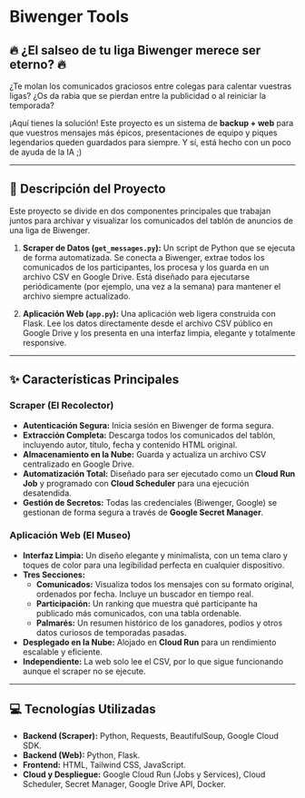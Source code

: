 # Biwenger Tools

## 🔥 ¿El salseo de tu liga Biwenger merece ser eterno? 🔥

¿Te molan los comunicados graciosos entre colegas para calentar vuestras ligas? ¿Os da rabia que se pierdan entre la publicidad o al reiniciar la temporada?

¡Aquí tienes la solución! Este proyecto es un sistema de **backup + web** para que vuestros mensajes más épicos, presentaciones de equipo y piques legendarios queden guardados para siempre. Y sí, está hecho con un poco de ayuda de la IA ;)

---

## 📜 Descripción del Proyecto

Este proyecto se divide en dos componentes principales que trabajan juntos para archivar y visualizar los comunicados del tablón de anuncios de una liga de Biwenger.

1.  **Scraper de Datos (`get_messages.py`):** Un script de Python que se ejecuta de forma automatizada. Se conecta a Biwenger, extrae todos los comunicados de los participantes, los procesa y los guarda en un archivo CSV en Google Drive. Está diseñado para ejecutarse periódicamente (por ejemplo, una vez a la semana) para mantener el archivo siempre actualizado.

2.  **Aplicación Web (`app.py`):** Una aplicación web ligera construida con Flask. Lee los datos directamente desde el archivo CSV público en Google Drive y los presenta en una interfaz limpia, elegante y totalmente responsive.

---

## ✨ Características Principales

### Scraper (El Recolector)

* **Autenticación Segura:** Inicia sesión en Biwenger de forma segura.
* **Extracción Completa:** Descarga todos los comunicados del tablón, incluyendo autor, título, fecha y contenido HTML original.
* **Almacenamiento en la Nube:** Guarda y actualiza un archivo CSV centralizado en Google Drive.
* **Automatización Total:** Diseñado para ser ejecutado como un **Cloud Run Job** y programado con **Cloud Scheduler** para una ejecución desatendida.
* **Gestión de Secretos:** Todas las credenciales (Biwenger, Google) se gestionan de forma segura a través de **Google Secret Manager**.

### Aplicación Web (El Museo)

* **Interfaz Limpia:** Un diseño elegante y minimalista, con un tema claro y toques de color para una legibilidad perfecta en cualquier dispositivo.
* **Tres Secciones:**
    * **Comunicados:** Visualiza todos los mensajes con su formato original, ordenados por fecha. Incluye un buscador en tiempo real.
    * **Participación:** Un ranking que muestra qué participante ha publicado más comunicados, con una tabla ordenable.
    * **Palmarés:** Un resumen histórico de los ganadores, podios y otros datos curiosos de temporadas pasadas.
* **Desplegado en la Nube:** Alojado en **Cloud Run** para un rendimiento escalable y eficiente.
* **Independiente:** La web solo lee el CSV, por lo que sigue funcionando aunque el scraper no se ejecute.

---

## 💻 Tecnologías Utilizadas

* **Backend (Scraper):** Python, Requests, BeautifulSoup, Google Cloud SDK.
* **Backend (Web):** Python, Flask.
* **Frontend:** HTML, Tailwind CSS, JavaScript.
* **Cloud y Despliegue:** Google Cloud Run (Jobs y Services), Cloud Scheduler, Secret Manager, Google Drive API, Docker.